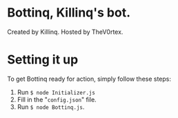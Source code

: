 # Bottinq, Killinq's bot.
Created by Killinq. Hosted by TheV0rtex.

# Setting it up
To get Bottinq ready for action, simply follow these steps:

1. Run `$ node Initializer.js`
2. Fill in the "`config.json`" file.
3. Run `$ node Bottinq.js`.
